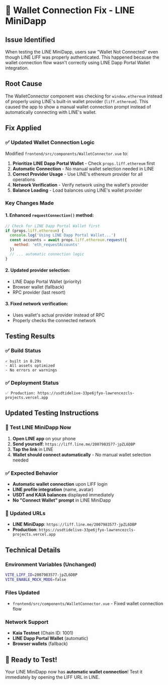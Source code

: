 # 🔧 Wallet Connection Fix - LINE MiniDapp

## Issue Identified
When testing the LINE MiniDapp, users saw "Wallet Not Connected" even though LINE LIFF was properly authenticated. This happened because the wallet connection flow wasn't correctly using LINE Dapp Portal Wallet integration.

## Root Cause
The WalletConnector component was checking for `window.ethereum` instead of properly using LINE's built-in wallet provider (`liff.ethereum`). This caused the app to show a manual wallet connection prompt instead of automatically connecting with LINE's wallet.

## Fix Applied

### ✅ Updated Wallet Connection Logic
Modified `frontend/src/components/WalletConnector.vue` to:

1. **Prioritize LINE Dapp Portal Wallet** - Check `props.liff.ethereum` first
2. **Automatic Connection** - No manual wallet selection needed in LINE
3. **Correct Provider Usage** - Use LINE's ethereum provider for all operations
4. **Network Verification** - Verify network using the wallet's provider
5. **Balance Loading** - Load balances using LINE's wallet provider

### Key Changes Made

#### 1. Enhanced `requestConnection()` method:
```javascript
// Check for LINE Dapp Portal Wallet first
if (props.liff.ethereum) {
  console.log('Using LINE Dapp Portal Wallet...')
  const accounts = await props.liff.ethereum.request({
    method: 'eth_requestAccounts'
  })
  // ... automatic connection logic
}
```

#### 2. Updated provider selection:
- LINE Dapp Portal Wallet (priority)
- Browser wallet (fallback)
- RPC provider (last resort)

#### 3. Fixed network verification:
- Uses wallet's actual provider instead of RPC
- Properly checks the connected network

## Testing Results

### ✅ Build Status
```
✓ built in 8.29s
- All assets optimized
- No errors or warnings
```

### ✅ Deployment Status
```
✅ Production: https://usdtidelive-33pe6jfyo-lawrencezcls-projects.vercel.app
```

## Updated Testing Instructions

### 🎯 Test LINE MiniDapp Now

1. **Open LINE app** on your phone
2. **Send yourself**: `https://liff.line.me/2007983577-jpZL6DBP`
3. **Tap the link** in LINE
4. **Wallet should connect automatically** - No manual wallet selection needed

### ✅ Expected Behavior
- **Automatic wallet connection** upon LIFF login
- **LINE profile integration** (name, avatar)
- **USDT and KAIA balances** displayed immediately
- **No "Connect Wallet" prompt** in LINE MiniDapp

### 🔄 Updated URLs
- **LINE MiniDapp**: `https://liff.line.me/2007983577-jpZL6DBP`
- **Production**: `https://usdtidelive-33pe6jfyo-lawrencezcls-projects.vercel.app`

## Technical Details

### Environment Variables (Unchanged)
```bash
VITE_LIFF_ID=2007983577-jpZL6DBP
VITE_ENABLE_MOCK_MODE=false
```

### Files Updated
- `frontend/src/components/WalletConnector.vue` - Fixed wallet connection flow

### Network Support
- **Kaia Testnet** (Chain ID: 1001)
- **LINE Dapp Portal Wallet** (automatic)
- **Browser wallets** (fallback)

## 🎊 Ready to Test!

Your LINE MiniDapp now has **automatic wallet connection**! Test it immediately by opening the LIFF URL in LINE.